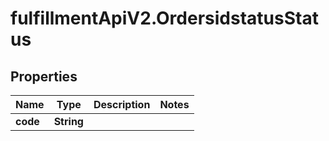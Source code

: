 # fulfillmentApiV2.OrdersidstatusStatus

## Properties
Name | Type | Description | Notes
------------ | ------------- | ------------- | -------------
**code** | **String** |  | 
